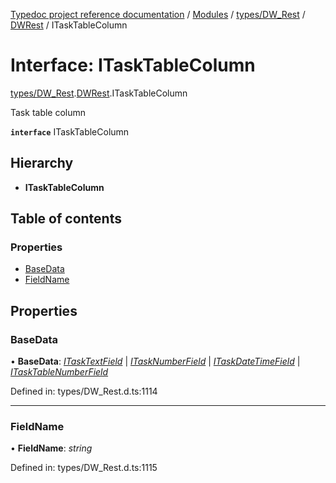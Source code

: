 [Typedoc project reference documentation](../README.md) / [Modules](../modules.md) / [types/DW_Rest](../modules/types_dw_rest.md) / [DWRest](../modules/types_dw_rest.dwrest.md) / ITaskTableColumn

# Interface: ITaskTableColumn

[types/DW_Rest](../modules/types_dw_rest.md).[DWRest](../modules/types_dw_rest.dwrest.md).ITaskTableColumn

Task table column

**`interface`** ITaskTableColumn

## Hierarchy

* **ITaskTableColumn**

## Table of contents

### Properties

- [BaseData](types_dw_rest.dwrest.itasktablecolumn.md#basedata)
- [FieldName](types_dw_rest.dwrest.itasktablecolumn.md#fieldname)

## Properties

### BaseData

• **BaseData**: [*ITaskTextField*](types_dw_rest.dwrest.itasktextfield.md) \| [*ITaskNumberField*](types_dw_rest.dwrest.itasknumberfield.md) \| [*ITaskDateTimeField*](types_dw_rest.dwrest.itaskdatetimefield.md) \| [*ITaskTableNumberField*](types_dw_rest.dwrest.itasktablenumberfield.md)

Defined in: types/DW_Rest.d.ts:1114

___

### FieldName

• **FieldName**: *string*

Defined in: types/DW_Rest.d.ts:1115
